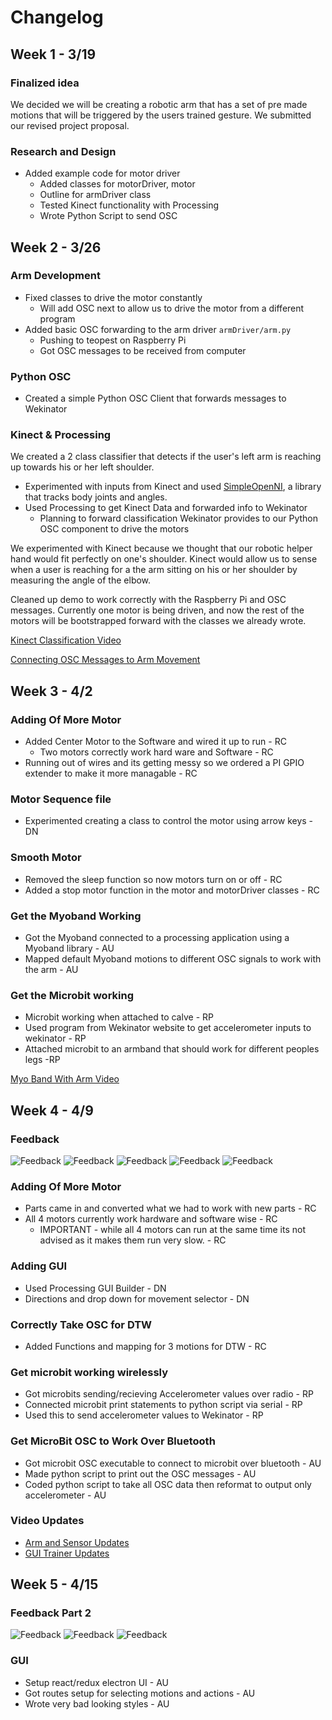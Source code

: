 # Changelog

## Week 1 - 3/19

### Finalized idea
We decided we will be creating a robotic arm that has a set of pre made motions that will be triggered by the users trained gesture. We submitted our revised project proposal.

### Research and Design
- Added example code for motor driver
  - Added classes for motorDriver, motor
  - Outline for armDriver class
  - Tested Kinect functionality with Processing
  - Wrote Python Script to send OSC


## Week 2 - 3/26
### Arm Development
  - Fixed classes to drive the motor constantly
    - Will add OSC next to allow us to drive the motor from a different program
  - Added basic OSC forwarding to the arm driver ```armDriver/arm.py```
    - Pushing to teopest on Raspberry Pi
    - Got OSC messages to be received from computer

### Python OSC
  - Created a simple Python OSC Client that forwards messages to Wekinator

### Kinect & Processing
  We created a 2 class classifier that detects if the user's left arm is reaching up towards his or her left shoulder.
  - Experimented with inputs from Kinect and used [SimpleOpenNI](https://github.com/wexstorm/simple-openni), a library that tracks body joints and angles.
  - Used Processing to get Kinect Data and forwarded info to Wekinator
    - Planning to forward classification Wekinator provides to our Python OSC component to drive the motors

We experimented with Kinect because we thought that our robotic helper hand would fit perfectly on one's shoulder. Kinect would allow us to sense when a user is reaching for a the arm sitting on his or her shoulder by measuring the angle of the elbow.

Cleaned up demo to work correctly with the Raspberry Pi and OSC messages. Currently one motor is being driven, and now the rest of the motors will be bootstrapped forward with the classes we already wrote.

[Kinect Classification Video](https://www.youtube.com/watch?v=aPeoNjqThVM)


[Connecting OSC Messages to Arm Movement](https://www.youtube.com/watch?v=1SC9NRHUd_s&feature=youtu.be)

## Week 3 - 4/2

### Adding Of More Motor
  - Added Center Motor to the Software and wired it up to run - RC
    - Two motors correctly work hard ware and Software - RC
  - Running out of wires and its getting messy so we ordered a PI GPIO extender to make it more managable - RC

### Motor Sequence file
  - Experimented creating a class to control the motor using arrow keys - DN

### Smooth Motor
  - Removed the sleep function so now motors turn on or off - RC
  - Added a stop motor function in the motor and motorDriver classes - RC

### Get the Myoband Working
  - Got the Myoband connected to a processing application using a Myoband library - AU
  - Mapped default Myoband motions to different OSC signals to work with the arm - AU

### Get the Microbit working
  - Microbit working when attached to calve - RP
  - Used program from Wekinator website to get accelerometer inputs to wekinator - RP
  - Attached microbit to an armband that should work for different peoples legs -RP

 [Myo Band With Arm Video](https://youtu.be/kdE6L6RaleA)

 ## Week 4 - 4/9

 ### Feedback
 ![Feedback](img/feedback1.jpg)
 ![Feedback](img/feedback2.jpg)
 ![Feedback](img/feedback3.jpg)
 ![Feedback](img/feedback4.jpg)
 ![Feedback](img/feedback5.jpg)


 ### Adding Of More Motor
  - Parts came in and converted what we had to work with new parts - RC
  - All 4 motors currently work hardware and software wise - RC
    - IMPORTANT - while all 4 motors can run at the same time its not advised as it makes them run very slow. - RC


### Adding GUI
  - Used Processing GUI Builder - DN
  - Directions and drop down for movement selector - DN

 ### Correctly Take OSC for DTW
  - Added Functions and mapping for 3 motions for DTW - RC

 ### Get microbit working wirelessly
   - Got microbits sending/recieving Accelerometer values over radio - RP
   - Connected microbit print statements to python script via serial - RP
   - Used this to send accelerometer values to Wekinator - RP

 ### Get MicroBit OSC to Work Over Bluetooth
   - Got microbit OSC executable to connect to microbit over bluetooth - AU
   - Made python script to print out the OSC messages - AU
   - Coded python script to take all OSC data then reformat to output only accelerometer - AU

### Video Updates
 - [Arm and Sensor Updates](https://youtu.be/PtUgsT3CMQ0)
 - [GUI Trainer Updates](https://www.youtube.com/watch?v=cBm9ciqoZqE)

 ## Week 5 - 4/15


 ### Feedback Part 2
 ![Feedback](img/IMG_0486.jpg)
 ![Feedback](img/IMG_0487.jpg)
 ![Feedback](img/IMG_0488.jpg)

 ### GUI
   - Setup react/redux electron UI - AU
   - Got routes setup for selecting motions and actions - AU
   - Wrote very bad looking styles - AU

